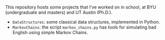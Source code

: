 This repository hosts some projects that I've worked on in school, at BYU (undergraduate and masters) and UT Austin (Ph.D.).

- `DataStructures`: some classical data structures, implemented in Python.
- `MarkovChains`: the script `markov_chains.py` has tools for simulating bad English using simple Markov Chains.
